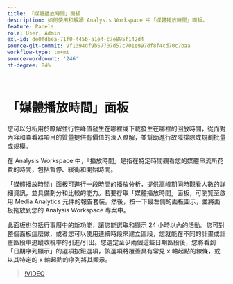 ```yaml
---
title: 「媒體播放時間」面板
description: 如何使用和解讀 Analysis Workspace 中「媒體播放時間」面板。
feature: Panels
role: User, Admin
exl-id: de0fdbea-71f0-445b-a1e4-c7e895f142d4
source-git-commit: 9f1394df9b57707d57c701e997df8f4cd70c7baa
workflow-type: tm+mt
source-wordcount: '246'
ht-degree: 84%

---
```


# 「媒體播放時間」面板

您可以分析用於瞭解並行性峰值發生在哪裡或下載發生在哪裡的回放時間，從而對內容和查看器項目的質量提供有價值的深入瞭解，並幫助進行故障排除或規劃批量或規模。

在 Analysis Workspace 中，「播放時間」是指在特定時間觀看您的媒體串流所花費的時間，包括暫停、緩衝和開始時間。

「媒體播放時間」面板可進行一段時間的播放分析，提供高峰期同時觀看人數的詳細資訊，並具備劃分和比較的能力。若要存取「媒體播放時間」面板，可瀏覽至啟用 Media Analytics 元件的報告套裝。然後，按一下最左側的面板圖示，並將面板拖放到您的 Analysis Workspace 專案中。

此面板也包括行事曆中的新功能，讓您能選取和顯示 24 小時以內的活動。您可對整個面板這麼做，或者您可以使用連續時段來建立區段，您就能在不同的計畫或計畫區段中追蹤收視率的引進/引出。您選定至少兩個這些日期區段後，您將看到「日期序列顯示」的選項按鈕選項，該選項將覆蓋具有常見 x 軸起點的線條，或以其特定的 x 軸起點的序列將其顯示。

>[!VIDEO](https://video.tv.adobe.com/v/338699)
